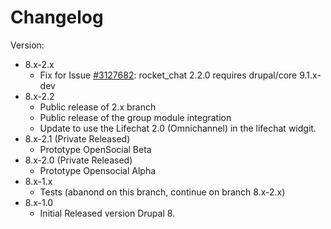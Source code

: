 # Changelog
Version:
 - 8.x-2.x
    - Fix for Issue [#3127682](https://www.drupal.org/project/rocket_chat/issues/3127682): rocket_chat 2.2.0 requires drupal/core 9.1.x-dev
 - 8.x-2.2
    - Public release of 2.x branch
    - Public release of the group module integration
    - Update to use the Lifechat 2.0 (Omnichannel) in the lifechat widgit.
 - 8.x-2.1 (Private Released)
    - Prototype OpenSocial Beta
 - 8.x-2.0 (Private Released)
    - Prototype Opensocial Alpha
 - 8.x-1.x
    - Tests (abanond on this branch, continue on branch 8.x-2.x)
 - 8.x-1.0
    - Initial Released version Drupal 8.
    



